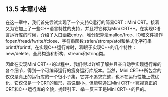 ## 13.5 本章小结

在这一章中，我们首先尝试实现了一个支持C运行的简易CRT：Mini
CRT。接着又为它加上了一些C++语言特性的支持，并且将它称为Mini
CRT++。在实现C语言运行库的时候，介绍了入口函数entry、堆分配算法malloc/free、IO和文件操作fopen/fread/fwrite/fclose、字符串函数strlen/strcmp/atoi和格式化字符串printf/fprintf。在实现C++运行库时，着眼于实现C++的几个特性：new/delete、全局构造和析构、stream和string类。

因此在实现Mini
CRT++的过程中，我们得以详细了解并且亲自动手实现运行库的各个细节，得到一个可编译运行的瘦身运行库版本。当然，Mini
CRT++所包含的仅仅是真正的运行库的一个很小子集，它并不追求完整，也不在运行性能上做优化，它仅仅是一个CRT的雏形，虽说很小，但能够通过Mini
CRT++窥视真正的CRT和C++运行库的全貌，抛砖引玉、举一反三正是Mini
CRT++的目的。
